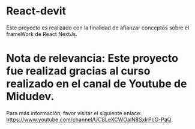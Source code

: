 # React-devit

Este proyecto es realizado con la finalidad de afianzar conceptos sobre el frameWork de React NextJs. 

# Nota de relevancia: Este proyecto fue realizad gracias al curso realizado en el canal de Youtube de Midudev.
Para más información, favor visitar el siguiente enlace: https://www.youtube.com/channel/UC8LeXCWOalN8SxlrPcG-PaQ
